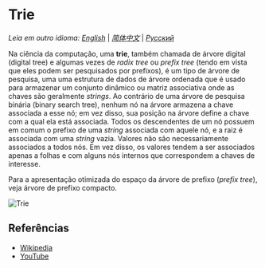 # Trie

_Leia em outro idioma:_
[_English_](README.md) | [_简体中文_](README.zh-CN.md) | [_Русский_](README.ru-RU.md) 

Na ciência da computação, uma **trie**, também chamada de árvore digital (digital tree)
e algumas vezes de _radix tree_ ou _prefix tree_ (tendo em vista que eles
podem ser pesquisados por prefixos), é um tipo de árvore de pesquisa, uma
uma estrutura de dados de árvore ordenada que é usado para armazenar um 
conjunto dinâmico ou matriz associativa onde as chaves são geralmente _strings_.
Ao contrário de uma árvore de pesquisa binária (binary search tree),
nenhum nó na árvore armazena a chave associada a esse nó; em vez disso,
sua posição na árvore define a chave com a qual ela está associada.
Todos os descendentes de um nó possuem em comum o prefixo de uma _string_
associada com aquele nó, e a raiz é associada com uma _string_ vazia.
Valores não são necessariamente associados a todos nós. Em vez disso,
os valores tendem a ser associados apenas a folhas e com alguns nós
internos que correspondem a chaves de interesse.

Para a apresentação otimizada do espaço da árvore de prefixo (_prefix tree_),
veja árvore de prefixo compacto.

![Trie](https://upload.wikimedia.org/wikipedia/commons/b/be/Trie_example.svg)

## Referências

- [Wikipedia](https://en.wikipedia.org/wiki/Trie)
- [YouTube](https://www.youtube.com/watch?v=zIjfhVPRZCg&list=PLLXdhg_r2hKA7DPDsunoDZ-Z769jWn4R8&index=7&t=0s)
